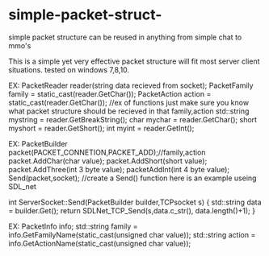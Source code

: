 # simple-packet-struct-
simple packet structure can be reused in anything from simple chat to mmo's

This is a simple yet very effective packet structure will fit most server client situations. 
tested on windows 7,8,10. 

EX: 
PacketReader reader(string data recieved from socket);
PacketFamily family = static_cast<PacketFamily>(reader.GetChar());
PacketAction action = static_cast<PacketAction>(reader.GetChar());
//ex of functions just make sure you know what packet structure should be recieved in that family,action
std::string mystring = reader.GetBreakString();
char mychar = reader.GetChar();
short myshort = reader.GetShort();
int myint = reader.GetInt();

EX:
PacketBuilder packet(PACKET_CONNETION,PACKET_ADD);//family,action
packet.AddChar(char value);
packet.AddShort(short value);
packet.AddThree(int 3 byte value);
packetAddInt(int 4 byte value);
Send(packet,socket);
//create a Send() function here is an example useing SDL_net

int ServerSocket::Send(PacketBuilder builder,TCPsocket s)
{
    std::string data = builder.Get();
    return SDLNet_TCP_Send(s,data.c_str(), data.length()+1);
}

EX:
PacketInfo info;
std::string family = info.GetFamilyName(static_cast<PacketFamily>(unsigned char value));
std::string action = info.GetActionName(static_cast<PacketAction>(unsigned char value));
